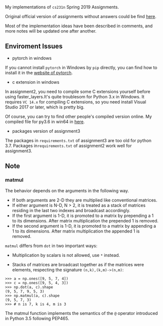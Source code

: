My implementations of `cs231n` Spring  2019 Assignments.

Original official version of assignments without answers could be find [here](https://github.com/cs231n/cs231n.github.io/tree/master/assignments).

Most of the implementation ideas have been described in comments, and more notes will be updated one after another.

## Enviroment  Issues
- pytorch in windows

If you cannot install `pytorch` in Windows by `pip` directly, you can find how to install it in the [website of pytorch](https://pytorch.org/).

- c extension in windows

In assignment2, you need to compile some C extensions yourself before using faster_layers.It's quite troublesom for Python 3.x in Windows. It requires `VC 14.x` for compiling C extensions, so you need install Visual Studio 2017 or later, which is pretty big.

Of course, you can try to find other people's compiled version online. My compiled file for py3.6 in win64 in [here](assignment2/cs231n/im2col_cython.cp36-win_amd64.pyd).

- packages version of assignment3

The packages in `requirements.txt` of assignment3 are too old for python  3.7. Packages in`requirements.txt` of assignment2 work well for assignment3.

## Note
### matmul
The behavior depends on the arguments in the following way.

- If both arguments are 2-D they are multiplied like conventional matrices.
- If either argument is N-D, N > 2, it is treated as a stack of matrices residing in the last two indexes and broadcast accordingly.
- If the first argument is 1-D, it is promoted to a matrix by prepending a 1 to its dimensions. After matrix multiplication the prepended 1 is removed.
- If the second argument is 1-D, it is promoted to a matrix by appending a 1 to its dimensions. After matrix multiplication the appended 1 is removed.

`matmul` differs from `dot` in two important ways:

- Multiplication by scalars is not allowed, use `*` instead.

- Stacks of matrices are broadcast together as if the matrices were elements, respecting the signature `(n,k),(k,m)->(n,m)`:

```
>>> a = np.ones([9, 5, 7, 4])
>>> c = np.ones([9, 5, 4, 3])
>>> np.dot(a, c).shape
(9, 5, 7, 9, 5, 3)
>>> np.matmul(a, c).shape
(9, 5, 7, 3)
>>> # n is 7, k is 4, m is 3
```
The matmul function implements the semantics of the `@` operator introduced in Python 3.5 following PEP465. 